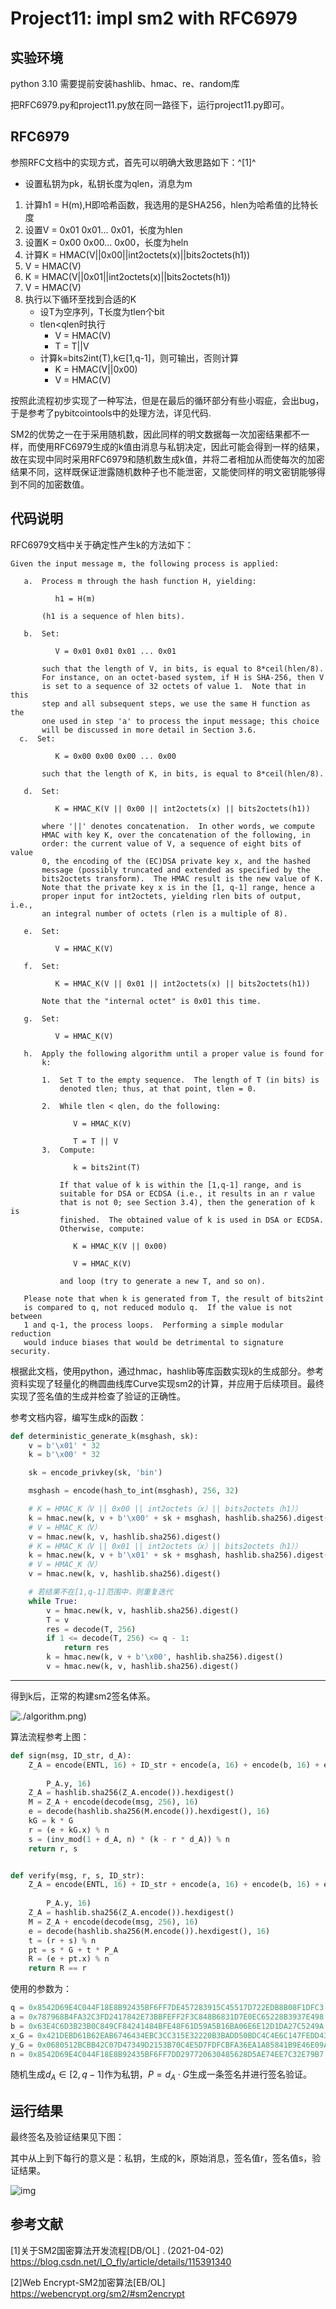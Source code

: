 # Project11: impl sm2 with RFC6979


## 实验环境

python 3.10 需要提前安装hashlib、hmac、re、random库

把RFC6979.py和project11.py放在同一路径下，运行project11.py即可。

## RFC6979

参照RFC文档中的实现方式，首先可以明确大致思路如下：^[1]^

+ 设置私钥为pk，私钥长度为qlen，消息为m

1. 计算h1 = H(m),H即哈希函数，我选用的是SHA256，hlen为哈希值的比特长度
2. 设置V = 0x01 0x01... 0x01，长度为hlen
3. 设置K = 0x00 0x00... 0x00，长度为heln
4. 计算K = HMAC(V||0x00||int2octets(x)||bits2octets(h1))
5. V = HMAC(V)
6. K = HMAC(V||0x01||int2octets(x)||bits2octets(h1))
7. V = HMAC(V)
8. 执行以下循环至找到合适的K
   * 设T为空序列，T长度为tlen个bit
   * tlen<qlen时执行
     * V = HMAC(V)
     * T = T||V
   * 计算k=bits2int(T),k∈[1,q-1]，则可输出，否则计算
     * K =  HMAC(V||0x00)
     * V = HMAC(V)

按照此流程初步实现了一种写法，但是在最后的循环部分有些小瑕疵，会出bug，于是参考了pybitcointools中的处理方法，详见代码.

SM2的优势之一在于采用随机数，因此同样的明文数据每一次加密结果都不一样，而使用RFC6979生成的k值由消息与私钥决定，因此可能会得到一样的结果，故在实现中同时采用RFC6979和随机数生成k值，并将二者相加从而使每次的加密结果不同，这样既保证泄露随机数种子也不能泄密，又能使同样的明文密钥能够得到不同的加密数值。

## 代码说明

RFC6979文档中关于确定性产生k的方法如下：

```
Given the input message m, the following process is applied:

   a.  Process m through the hash function H, yielding:

          h1 = H(m)

       (h1 is a sequence of hlen bits).

   b.  Set:

          V = 0x01 0x01 0x01 ... 0x01

       such that the length of V, in bits, is equal to 8*ceil(hlen/8).
       For instance, on an octet-based system, if H is SHA-256, then V
       is set to a sequence of 32 octets of value 1.  Note that in this
       step and all subsequent steps, we use the same H function as the
       one used in step 'a' to process the input message; this choice
       will be discussed in more detail in Section 3.6.
  c.  Set:

          K = 0x00 0x00 0x00 ... 0x00

       such that the length of K, in bits, is equal to 8*ceil(hlen/8).

   d.  Set:

          K = HMAC_K(V || 0x00 || int2octets(x) || bits2octets(h1))

       where '||' denotes concatenation.  In other words, we compute
       HMAC with key K, over the concatenation of the following, in
       order: the current value of V, a sequence of eight bits of value
       0, the encoding of the (EC)DSA private key x, and the hashed
       message (possibly truncated and extended as specified by the
       bits2octets transform).  The HMAC result is the new value of K.
       Note that the private key x is in the [1, q-1] range, hence a
       proper input for int2octets, yielding rlen bits of output, i.e.,
       an integral number of octets (rlen is a multiple of 8).

   e.  Set:

          V = HMAC_K(V)

   f.  Set:

          K = HMAC_K(V || 0x01 || int2octets(x) || bits2octets(h1))

       Note that the "internal octet" is 0x01 this time.

   g.  Set:

          V = HMAC_K(V)

   h.  Apply the following algorithm until a proper value is found for
       k:

       1.  Set T to the empty sequence.  The length of T (in bits) is
           denoted tlen; thus, at that point, tlen = 0.

       2.  While tlen < qlen, do the following:

              V = HMAC_K(V)

              T = T || V
       3.  Compute:

              k = bits2int(T)

           If that value of k is within the [1,q-1] range, and is
           suitable for DSA or ECDSA (i.e., it results in an r value
           that is not 0; see Section 3.4), then the generation of k is
           finished.  The obtained value of k is used in DSA or ECDSA.
           Otherwise, compute:

              K = HMAC_K(V || 0x00)

              V = HMAC_K(V)

           and loop (try to generate a new T, and so on).

   Please note that when k is generated from T, the result of bits2int
   is compared to q, not reduced modulo q.  If the value is not between
   1 and q-1, the process loops.  Performing a simple modular reduction
   would induce biases that would be detrimental to signature security.
```

根据此文档，使用python，通过hmac，hashlib等库函数实现k的生成部分。参考资料实现了轻量化的椭圆曲线库Curve实现sm2的计算，并应用于后续项目。最终实现了签名值的生成并检查了验证的正确性。

参考文档内容，编写生成k的函数：

```python
def deterministic_generate_k(msghash, sk):
    v = b'\x01' * 32
    k = b'\x00' * 32

    sk = encode_privkey(sk, 'bin')

    msghash = encode(hash_to_int(msghash), 256, 32)

    # K = HMAC_K（V || 0x00 || int2octets（x）|| bits2octets（h1））
    k = hmac.new(k, v + b'\x00' + sk + msghash, hashlib.sha256).digest()
    # V = HMAC_K（V）
    v = hmac.new(k, v, hashlib.sha256).digest()
    # K = HMAC_K（V || 0x01 || int2octets（x）|| bits2octets（h1））
    k = hmac.new(k, v + b'\x01' + sk + msghash, hashlib.sha256).digest()
    # V = HMAC_K（V）
    v = hmac.new(k, v, hashlib.sha256).digest()

    # 若结果不在[1,q-1]范围中，则重复迭代
    while True:
        v = hmac.new(k, v, hashlib.sha256).digest()
        T = v
        res = decode(T, 256)
        if 1 <= decode(T, 256) <= q - 1:
            return res
        k = hmac.new(k, v + b'\x00', hashlib.sha256).digest()
        v = hmac.new(k, v, hashlib.sha256).digest()
```

------

得到k后，正常的构建sm2签名体系。

![./algorithm.png](https://github.com/Z-Yivon/project/blob/main/project11/algorithm.png))

算法流程参考上图：

```python
def sign(msg, ID_str, d_A):
    Z_A = encode(ENTL, 16) + ID_str + encode(a, 16) + encode(b, 16) + encode(x_G, 16) + encode(y_G, 16) + encode(P_A.x,
                                                                                                                 16) + encode(
        P_A.y, 16)
    Z_A = hashlib.sha256(Z_A.encode()).hexdigest()
    M = Z_A + encode(decode(msg, 256), 16)
    e = decode(hashlib.sha256(M.encode()).hexdigest(), 16)
    kG = k * G
    r = (e + kG.x) % n
    s = (inv_mod(1 + d_A, n) * (k - r * d_A)) % n
    return r, s


def verify(msg, r, s, ID_str):
    Z_A = encode(ENTL, 16) + ID_str + encode(a, 16) + encode(b, 16) + encode(x_G, 16) + encode(y_G, 16) + encode(P_A.x,
                                                                                                                 16) + encode(
        P_A.y, 16)
    Z_A = hashlib.sha256(Z_A.encode()).hexdigest()
    M = Z_A + encode(decode(msg, 256), 16)
    e = decode(hashlib.sha256(M.encode()).hexdigest(), 16)
    t = (r + s) % n
    pt = s * G + t * P_A
    R = (e + pt.x) % n
    return R == r
```

使用的参数为：

```python
q = 0x8542D69E4C044F18E8B92435BF6FF7DE457283915C45517D722EDB8B08F1DFC3
a = 0x787968B4FA32C3FD2417842E73BBFEFF2F3C848B6831D7E0EC65228B3937E498
b = 0x63E4C6D3B23B0C849CF84241484BFE48F61D59A5B16BA06E6E12D1DA27C5249A
x_G = 0x421DEBD61B62EAB6746434EBC3CC315E32220B3BADD50BDC4C4E6C147FEDD43D
y_G = 0x0680512BCBB42C07D47349D2153B70C4E5D7FDFCBFA36EA1A85841B9E46E09A2
n = 0x8542D69E4C044F18E8B92435BF6FF7DD297720630485628D5AE74EE7C32E79B7
```

随机生成$d_A \in [2,q-1]$作为私钥，$P=d_A\cdot G$生成一条签名并进行签名验证。

## 运行结果

最终签名及验证结果见下图：

其中从上到下每行的意义是：私钥，生成的k，原始消息，签名值r，签名值s，验证结果。

![img](https://github.com/Z-Yivon/project/blob/main/project11/result.png)





## 参考文献

[1]关于SM2国密算法开发流程[DB/OL] . (2021-04-02) https://blog.csdn.net/I_O_fly/article/details/115391340

[2]Web Encrypt-SM2加密算法[EB/OL] https://webencrypt.org/sm2/#sm2encrypt
